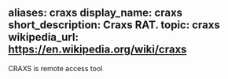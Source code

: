 aliases: craxs
display_name: craxs
short_description: Craxs RAT.
topic: craxs
wikipedia_url: https://en.wikipedia.org/wiki/craxs
---
CRAXS is remote access tool
